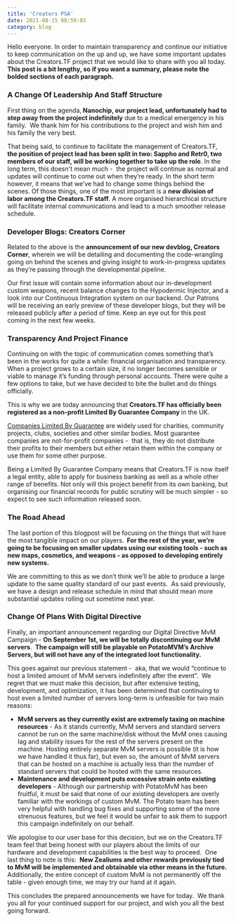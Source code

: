 ```yaml
---
title: 'Creators PSA'
date: 2021-08-15 08:59:03
category: blog
---
```


<p>Hello everyone. In order to maintain transparency and continue our initiative to keep communication on the up and up, we have some important updates about the Creators.TF project that we would like to share with you all today.&nbsp; <strong>This post is a bit lengthy, so if you want a summary, please note the bolded sections of each paragraph.</strong></p>
<h3><strong>A Change Of Leadership And Staff Structure</strong></h3>
<p>First thing on the agenda,<strong> Nanochip, our project lead, unfortunately had to step away from the project indefinitely</strong> due to a medical emergency in his family.&nbsp; We thank him for his contributions to the project and wish him and his family the very best.</p>
<p>That being said, to continue to facilitate the management of Creators.TF, <strong>the position of project lead has been split in two: Sappho and Retr0, two members of our staff, will be working together to take up the role</strong>. In the long term, this doesn't mean much -&nbsp; the project will continue as normal and updates will continue to come out when they&rsquo;re ready. In the short term however, it means that we&rsquo;ve had to change some things behind the scenes. Of those things, one of the most important is a <strong>new division of labor among the Creators.TF staff</strong>. A more organised hierarchical structure will facilitate internal communications and lead to a much smoother release schedule.</p>
<h3><strong>Developer Blogs: Creators Corner</strong></h3>
<p>Related to the above is the <strong>announcement of our new devblog, Creators Corner</strong>, wherein we will be detailing and documenting the code-wrangling going on behind the scenes and giving insight to work-in-progress updates as they&rsquo;re passing through the developmental pipeline.</p>
<p>Our first issue will contain some information about our in-development custom weapons, recent balance changes to the Hypodermic Injector, and a look into our Continuous Integration system on our backend. Our Patrons will be receiving an early preview of these developer blogs, but they will be released publicly after a period of time. Keep an eye out for this post coming in the next few weeks.</p>
<h3><strong>Transparency And Project Finance&nbsp;</strong></h3>
<p>Continuing on with the topic of communication comes something that&rsquo;s been in the works for quite a while: financial organisation and transparency. When a project grows to a certain size, it no longer becomes sensible or viable to manage it&rsquo;s funding through personal accounts. There were quite a few options to take, but we have decided to bite the bullet and do things officially.</p>
<p>This is why we are today announcing that <strong>Creators.TF has officially been registered as a non-profit Limited By Guarantee Company </strong>in the UK.&nbsp;</p>
<p><a href="https://www.1stformations.co.uk/about-companies/company-limited-by-guarantee/" target="_blank" rel="noopener">Companies Limited By Guarantee</a> are widely used for charities, community projects, clubs, societies and other similar bodies. Most guarantee companies are not-for-profit companies -&nbsp; that is, they do not distribute their profits to their members but either retain them within the company or use them for some other purpose.&nbsp;</p>
<p>Being a Limited By Guarantee Company means that Creators.TF is now itself a legal entity, able to apply for business banking as well as a whole other range of benefits. Not only will this project benefit from its own banking, but organising our financial records for public scrutiny will be much simpler - so expect to see such information released soon.&nbsp;</p>
<h3><strong>The Road Ahead</strong></h3>
<p>The last portion of this blogpost will be focusing on the things that will have the most tangible impact on our players.<strong>&nbsp; For the rest of the year, we&rsquo;re going to be focusing on smaller updates using our existing tools - such as new maps, cosmetics, and weapons - as opposed to developing entirely new systems.&nbsp;</strong></p>
<p>We are committing to this as we don&rsquo;t think we&rsquo;ll be able to produce a large update to the same quality standard of our past events.&nbsp; As said previously, we have a design and release schedule in mind that should mean more substantial updates rolling out sometime next year.</p>
<h3><strong>Change Of Plans With Digital Directive</strong></h3>
<p>Finally, an important announcement regarding our Digital Directive MvM Campaign - <strong>On September 1st, we will be totally discontinuing our MvM servers</strong>. <strong>&nbsp;The campaign will still be playable on PotatoMVM&rsquo;s Archive Servers, but will not have any of the integrated loot functionality.</strong>&nbsp;&nbsp;</p>
<p>This goes against our previous statement -&nbsp; aka, that we would &ldquo;continue to host a limited amount of MvM servers indefinitely after the event&rdquo;.&nbsp; We regret that we must make this decision, but after extensive testing, development, and optimization, it has been determined that continuing to host even a limited number of servers long-term is unfeasible for two main reasons:</p>
<ul>
<li><strong>MvM servers as they currently exist are extremely taxing on machine resources</strong> - As it stands currently, MvM servers and standard servers cannot be run on the same machine/disk without the MvM ones causing lag and stability issues for the rest of the servers present on the machine. Hosting entirely separate MvM servers is possible (it is how we have handled it thus far), but even so, the amount of MvM servers that can be hosted on a machine is actually less than the number of standard servers that could be hosted with the same resources.</li>
<li><strong>Maintenance and development puts excessive strain onto existing developers</strong> - Although our partnership with PotatoMvM has been fruitful, it must be said that none of our existing developers are overly familiar with the workings of custom MvM. The Potato team has been very helpful with handling bug fixes and supporting some of the more strenuous features, but we feel it would be unfair to ask them to support this campaign indefinitely on our behalf.</li>
</ul>
<p>We apologise to our user base for this decision, but we on the Creators.TF team feel that being honest with our players about the limits of our hardware and development capabilities is the best way to proceed.&nbsp; One last thing to note is this:&nbsp; <strong>New Zealiums and other rewards previously tied to MvM will be implemented and obtainable via other means in the future.</strong>&nbsp; Additionally, the entire concept of custom MvM is not permanently off the table - given enough time, we may try our hand at it again.</p>
<p>This concludes the prepared announcements we have for today.&nbsp; We thank you all for your continued support for our project, and wish you all the best going forward.</p>
